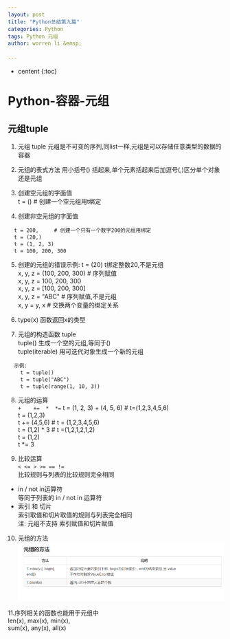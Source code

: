 ```yaml
---
layout: post
title: "Python总结第九篇"
categories: Python
tags: Python 元组
author: worren li &emsp;

---
```


* centent
{:toc}

# Python-容器-元组
## 元组tuple
1. 元组 tuple
   元组是不可变的序列,同list一样,元组是可以存储任意类型的数据的容器  

2. 元组的表式方法
   用小括号() 括起来,单个元素括起来后加逗号(,)区分单个对象还是元组  

3. 创建空元组的字面值  
   t = ()    # 创建一个空元组用t绑定  

4. 创建非空元组的字面值  
```
  t = 200,     # 创建一个只有一个数字200的元组用绑定
  t = (20,)
  t = (1, 2, 3)
  t = 100, 200, 300
```

5. 创建的元组的错误示例:
   t = (20)  t绑定整数20,不是元组  
   x, y, z = (100, 200, 300)  # 序列赋值  
   x, y, z = 100, 200, 300  
   x, y, z = [100, 200, 300]  
   x, y, z = "ABC"   # 序列赋值,不是元组  
   x, y = y, x  # 交换两个变量的绑定关系  

6. type(x)  函数返回x的类型  

7. 元组的构造函数 tuple  
   tuple()    生成一个空的元组,等同于()  
   tuple(iterable)  用可迭代对象生成一个新的元组  
```
  示例:
    t = tuple()
    t = tuple("ABC")
    t = tuple(range(1, 10, 3))  
```
8. 元组的运算  
`+    +=  *  *=`
   t = (1, 2, 3) + (4, 5, 6)  # t=(1,2,3,4,5,6)  
   t = (1,2,3)  
   t += (4,5,6)  # t = (1,2,3,4,5,6)  
   t = (1,2) * 3  # t =(1,2,1,2,1,2)  
   t = (1,2)  
   t *= 3  

9. 比较运算  
   `< <= > >= == !=`  
   比较规则与列表的比较规则完全相同    
* in / not in运算符  
   等同于列表的 in / not in 运算符  
* 索引 和 切片  
   索引取值和切片取值的规则与列表完全相同  
   注: 元组不支持 索引赋值和切片赋值  

10. 元组的方法  
![5](..\img\5.png)

11.序列相关的函数也能用于元组中  
   len(x), max(x), min(x),  
   sum(x), any(x), all(x)  
